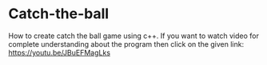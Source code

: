 # Catch-the-ball
 How to create catch the ball game using c++.
If you want to watch video for complete understanding about the program then click on the given link:
https://youtu.be/JBuEFMagLks